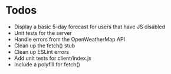 # Todos

* Display a basic 5-day forecast for users that have JS disabled
* Unit tests for the server
* Handle errors from the OpenWeatherMap API
* Clean up the fetch() stub
* Clean up ESLint errors
* Add unit tests for client/index.js
* Include a polyfill for fetch()
